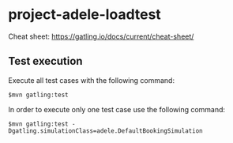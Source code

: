 # project-adele-loadtest

Cheat sheet: https://gatling.io/docs/current/cheat-sheet/

## Test execution

Execute all test cases with the following command:

    $mvn gatling:test

In order to execute only one test case use the following command:

    $mvn gatling:test -Dgatling.simulationClass=adele.DefaultBookingSimulation
